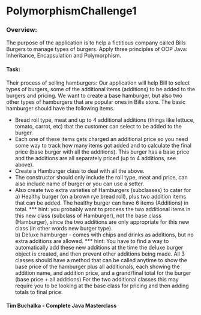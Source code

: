 # PolymorphismChallenge1
### Overview: 
The purpose of the application is to help a fictitious company called Bills Burgers to manage types of burgers. 
Apply three principles of OOP Java: Inheritance, Encapsulation and Polymorphism.

#### Task:
Their process of selling hamburgers:
 Our application will help Bill to select types of burgers, some of the additional items (additions) to
 be added to the burgers and pricing.
 We want to create a base hamburger, but also two other types of hamburgers that are popular ones in Bills store.
 The basic hamburger should have the following items.
 + Bread roll type, meat and up to 4 additional additions (things like lettuce, tomato, carrot, etc) that
 the customer can select to be added to the burger.
 + Each one of these items gets charged an additional price so you need some way to track how many items got added
 and to calculate the final price (base burger with all the additions).
 This burger has a base price and the additions are all separately priced (up to 4 additions, see above).
 + Create a Hamburger class to deal with all the above.
 + The constructor should only include the roll type, meat and price, can also include name of burger or you 
 can use a setter.
 + Also create two extra varieties of Hamburgers (subclasses) to cater for <br />
a) Healthy burger (on a brown rye bread roll), plus two addition items that can be added.
 The healthy burger can have 6 items (Additions) in total.
 *** hint:  you probably want to process the two additional items in this new class (subclass of Hamburger),
 not the base class (Hamburger), since the two additions are only appropriate for this new class
 (in other words new burger type).<br />
 b) Deluxe hamburger - comes with chips and drinks as additions, but no extra additions are allowed.
 *** hint:  You have to find a way to automatically add these new additions at the time the deluxe burger
 object is created, and then prevent other additions being made.
  All 3 classes should have a method that can be called anytime to show the base price of the hamburger
 plus all additionals, each showing the addition name, and addition price, and a grand/final total for the
 burger (base price + all additions)
 For the two additional classes this may require you to be looking at the base class for pricing and then
 adding totals to final price.


#### Tim Buchalka - Complete Java Masterclass
